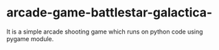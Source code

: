 # arcade-game-battlestar-galactica-
It is a simple arcade shooting game which runs on python code using pygame module. 
